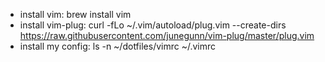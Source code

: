 * install vim: brew install vim
* install vim-plug: curl -fLo ~/.vim/autoload/plug.vim --create-dirs \
    https://raw.githubusercontent.com/junegunn/vim-plug/master/plug.vim
* install my config: ls -n ~/dotfiles/vimrc ~/.vimrc
